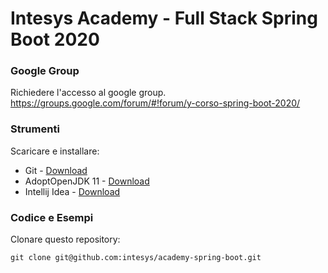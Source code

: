 # Intesys Academy - Full Stack Spring Boot 2020

### Google Group

Richiedere l'accesso al google group.
https://groups.google.com/forum/#!forum/y-corso-spring-boot-2020/


### Strumenti
Scaricare e installare:

- Git - [Download](https://git-scm.com/downloads)
- AdoptOpenJDK 11 - [Download](https://adoptopenjdk.net/?variant=openjdk11&jvmVariant=hotspot)
- Intellij Idea - [Download](https://www.jetbrains.com/idea/download/)


### Codice e Esempi

Clonare questo repository:

`git clone git@github.com:intesys/academy-spring-boot.git`

